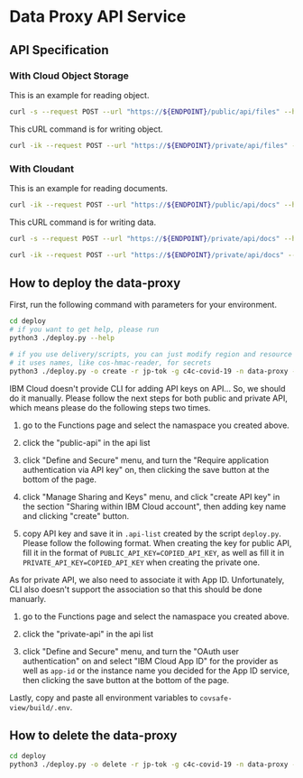 # Data Proxy API Service

## API Specification

### With Cloud Object Storage

This is an example for reading object.

```sh
curl -s --request POST --url "https://${ENDPOINT}/public/api/files" --header "x-ibm-client-id: ${SECRET}" --header "content-type: application/json" --data "{\"bucket\": \"${BUCKET_NAME}\", \"key\": \"${KEY_NAME}\"}"
```

This cURL command is for writing object.

```sh
curl -ik --request POST --url "https://${ENDPOINT}/private/api/files" --header "x-ibm-client-id: ${SECRET}" -H "content-type: multipart/mixed" -F "data=@${FILE_PATH}" -F "metadata={\"bucket\": \"${BUCKET_NAME}\", \"key\": \"${KEY_NAME}\"};type=application/json"
```

### With Cloudant

This is an example for reading documents.

```sh
curl -ik --request POST --url "https://${ENDPOINT}/public/api/docs" --header "content-type: application/json" --header "x-ibm-client-id: ${SECRET}" --data "{\"dbname\": \"${DB_NAME}\", \"query\": {\"selector\": {}, \"fields\":[], \"sort\":[]}}"
```

This cURL command is for writing data.

```sh
curl -s --request POST --url "https://${ENDPOINT}/private/api/docs" --header "x-ibm-client-id: ${SECRET}" --header "content-type: application/json" --data "{\"bucket\": \"${BUCKET_NAME}\", \"key\": \"OBJECT_KEY\"}"

curl -ik --request POST --url "https://${ENDPOINT}/private/api/docs" --header "x-ibm-client-id: ${SECRET}" --header 'content-type: application/json' --data "{\"dbname\":\"${DBNAME}\",\"doc\":{}}"
```

## How to deploy the data-proxy

First, run the following command with parameters for your environment.

```sh
cd deploy
# if you want to get help, please run
python3 ./deploy.py --help

# if you use delivery/scripts, you can just modify region and resource group name.
# it uses names, like cos-hmac-reader, for secrets
python3 ./deploy.py -o create -r jp-tok -g c4c-covid-19 -n data-proxy -c cos-hmac-reader,cos-hmac-writer -l cloudant-key-reader,cloudant-key-writer
```

IBM Cloud doesn't provide CLI for adding API keys on API... So, we should do it manually. Please follow the next steps for both public and private API, which means please do the following steps two times.

1. go to the Functions page and select the namaspace you created above.

2. click the "public-api" in the api list

3. click "Define and Secure" menu, and turn the "Require application authentication via API key" on, then clicking the save button at the bottom of the page.

4. click "Manage Sharing and Keys" menu, and click "create API key" in the section "Sharing within IBM Cloud account", then adding key name and clicking "create" button.

5. copy API key and save it in `.api-list` created by the script `deploy.py`. Please follow the following format. When creating the key for public API, fill it in the format of `PUBLIC_API_KEY=COPIED_API_KEY`, as well as fill it in `PRIVATE_API_KEY=COPIED_API_KEY` when creating the private one.

As for private API, we also need to associate it with App ID. Unfortunately, CLI also doesn't support the association so that this should be done manuarly.

1. go to the Functions page and select the namaspace you created above.

2. click the "private-api" in the api list

3. click "Define and Secure" menu, and turn the "OAuth user authentication" on and select "IBM Cloud App ID" for the provider as well as `app-id` or the instance name you decided for the App ID service, then clicking the save button at the bottom of the page.

Lastly, copy and paste all environment variables to `covsafe-view/build/.env`.

## How to delete the data-proxy

```sh
cd deploy
python3 ./deploy.py -o delete -r jp-tok -g c4c-covid-19 -n data-proxy -c cos-hmac-reader,cos-hmac-writer -l cloudant-key-reader,cloudant-key-writer
```
